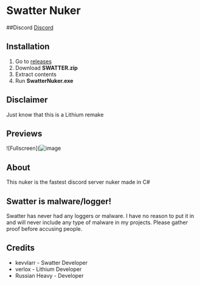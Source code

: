# Swatter Nuker

##Discord
[Discord](https://discord.gg/bNyjNEy7HK)

## Installation
1. Go to [releases](https://github.com/Kevvlarr/SWATTERNUKER/releases/tag/SWATTER)
2. Download **SWATTER.zip**
3. Extract contents
4. Run **SwatterNuker.exe**

## Disclaimer
Just know that this is a Lithium remake

## Previews
![Fullscreen](![image](https://user-images.githubusercontent.com/78349534/175770883-abaf0c56-d6bc-4caa-a774-b44ddecd8b0c.png)

## About
This nuker is the fastest discord server nuker made in C#

## Swatter is malware/logger!
Swatter has never had any loggers or malware. I have no reason to put it in and will never include any type of malware in my projects. Please gather proof before accusing people.

## Credits
* kevvlarr - Swatter Developer
* verlox - Lithium Developer
* Russian Heavy - Developer
